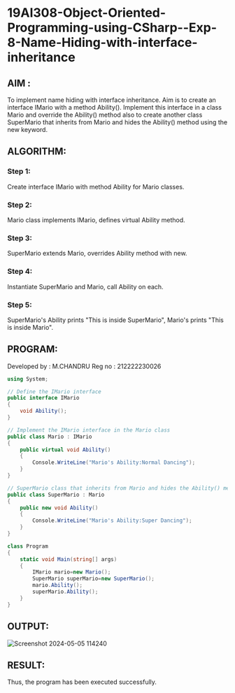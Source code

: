 # 19AI308-Object-Oriented-Programming-using-CSharp--Exp-8-Name-Hiding-with-interface-inheritance
## AIM :
To implement name hiding with interface inheritance. Aim is to create an interface IMario with a method Ability(). 
Implement this interface in a class Mario and override the Ability() method also to create another class SuperMario that inherits from Mario 
and hides the Ability() method using the new keyword.

## ALGORITHM:
### Step 1:
Create interface IMario with method Ability for Mario classes.

### Step 2:
Mario class implements IMario, defines virtual Ability method.

### Step 3:
SuperMario extends Mario, overrides Ability method with new.

### Step 4:
Instantiate SuperMario and Mario, call Ability on each.

### Step 5:
SuperMario's Ability prints "This is inside SuperMario", Mario's prints "This is inside Mario".

## PROGRAM:

Developed by : M.CHANDRU
Reg no : 212222230026

```C#
using System;

// Define the IMario interface
public interface IMario
{
    void Ability();
}

// Implement the IMario interface in the Mario class
public class Mario : IMario
{
    public virtual void Ability()
    {
        Console.WriteLine("Mario's Ability:Normal Dancing");
    }
}

// SuperMario class that inherits from Mario and hides the Ability() method
public class SuperMario : Mario
{
    public new void Ability()
    {
        Console.WriteLine("Mario's Ability:Super Dancing");
    }
}

class Program
{
    static void Main(string[] args)
    {
        IMario mario=new Mario();
        SuperMario superMario=new SuperMario();
        mario.Ability();
        superMario.Ability();
    }
}

```
## OUTPUT:

![Screenshot 2024-05-05 114240](https://github.com/chandrumathiyazhagan/19AI308-Object-Oriented-Programming-using-CSharp--Exp-8-Name-Hiding-with-interface-inheritance/assets/119393023/97fcddd1-c93b-4989-a9f0-8d40a99b52c8)


## RESULT:
Thus, the program has been executed successfully.
